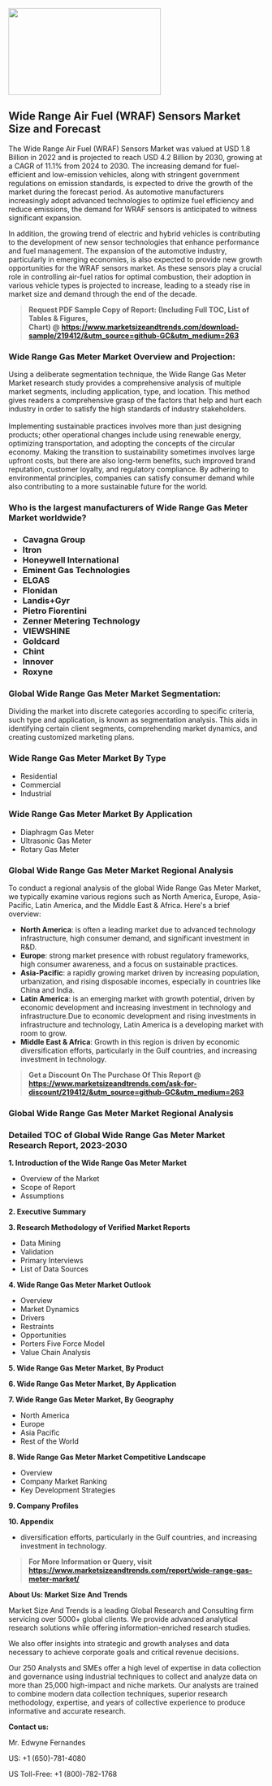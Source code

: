 <p><img class="alignnone size-medium wp-image-20088" src="https://ffe5etoiles.com/wp-content/uploads/2024/12/MST1-300x171.png" alt="" width="300" height="171" /></p><h2>Wide Range Air Fuel (WRAF) Sensors Market Size and Forecast</h2><p>The Wide Range Air Fuel (WRAF) Sensors Market was valued at USD 1.8 Billion in 2022 and is projected to reach USD 4.2 Billion by 2030, growing at a CAGR of 11.1% from 2024 to 2030. The increasing demand for fuel-efficient and low-emission vehicles, along with stringent government regulations on emission standards, is expected to drive the growth of the market during the forecast period. As automotive manufacturers increasingly adopt advanced technologies to optimize fuel efficiency and reduce emissions, the demand for WRAF sensors is anticipated to witness significant expansion.</p><p>In addition, the growing trend of electric and hybrid vehicles is contributing to the development of new sensor technologies that enhance performance and fuel management. The expansion of the automotive industry, particularly in emerging economies, is also expected to provide new growth opportunities for the WRAF sensors market. As these sensors play a crucial role in controlling air-fuel ratios for optimal combustion, their adoption in various vehicle types is projected to increase, leading to a steady rise in market size and demand through the end of the decade.</p></p><blockquote id="" class=""><strong>Request PDF Sample Copy of Report: (Including Full TOC, List of Tables &amp; Figures, Chart)&nbsp;@&nbsp;<strong><a href="https://www.marketsizeandtrends.com/download-sample/219412/&utm_source=github-GC&utm_medium=263" target="_blank">https://www.marketsizeandtrends.com/download-sample/219412/&utm_source=github-GC&utm_medium=263</a></strong></strong></blockquote><h3 id="" class="">Wide Range Gas Meter Market&nbsp;Overview and Projection:</h3><p id="" class="">Using a deliberate segmentation technique, the Wide Range Gas Meter Market research study provides a comprehensive analysis of multiple market segments, including application, type, and location. This method gives readers a comprehensive grasp of the factors that help and hurt each industry in order to satisfy the high standards of industry stakeholders. <br /> <br />Implementing sustainable practices involves more than just designing products; other operational changes include using renewable energy, optimizing transportation, and adopting the concepts of the circular economy. Making the transition to sustainability sometimes involves large upfront costs, but there are also long-term benefits, such improved brand reputation, customer loyalty, and regulatory compliance. By adhering to environmental principles, companies can satisfy consumer demand while also contributing to a more sustainable future for the world.</p><h3 id="" class="">Who is the largest manufacturers of&nbsp;Wide Range Gas Meter Market worldwide?</h3><h3 class=""><p><ul><li>Cavagna Group </li><li> Itron </li><li> Honeywell International </li><li> Eminent Gas Technologies </li><li> ELGAS </li><li> Flonidan </li><li> Landis+Gyr </li><li> Pietro Fiorentini </li><li> Zenner Metering Technology </li><li> VIEWSHINE </li><li> Goldcard </li><li> Chint </li><li> Innover </li><li> Roxyne</li></ul></p></h3><h3 id="" class="">Global&nbsp;Wide Range Gas Meter Market Segmentation:</h3><p id="" class="">Dividing the market into discrete categories according to specific criteria, such type and application, is known as segmentation analysis. This aids in identifying certain client segments, comprehending market dynamics, and creating customized marketing plans.</p><h3 id="" class="">Wide Range Gas Meter Market&nbsp;By Type</h3><p><p><ul><li>Residential</li><li> Commercial</li><li> Industrial</p></li></ul></p></p><h3 id="" class="">Wide Range Gas Meter Market&nbsp;By Application</h3><p class=""><p><ul><li>Diaphragm Gas Meter</li><li> Ultrasonic Gas Meter</li><li> Rotary Gas Meter</li></ul></p></p><h3 id="" class="">Global Wide Range Gas Meter Market Regional Analysis</h3><p id="" class="">To conduct a regional analysis of the global Wide Range Gas Meter Market, we typically examine various regions such as North America, Europe, Asia-Pacific, Latin America, and the Middle East &amp; Africa. Here's a brief overview:</p><ul><li><strong>North America</strong>: is often a leading market due to advanced technology infrastructure, high consumer demand, and significant investment in R&amp;D.</li><li><strong>Europe</strong>: strong market presence with robust regulatory frameworks, high consumer awareness, and a focus on sustainable practices.</li><li><strong>Asia-Pacific</strong>: a rapidly growing market driven by increasing population, urbanization, and rising disposable incomes, especially in countries like China and India.</li><li><strong>Latin America</strong>: is an emerging market with growth potential, driven by economic development and increasing investment in technology and infrastructure.Due to economic development and rising investments in infrastructure and technology, Latin America is a developing market with room to grow.</li><li><strong>Middle East &amp; Africa</strong>: Growth in this region is driven by economic diversification efforts, particularly in the Gulf countries, and increasing investment in technology.</li></ul><blockquote id="" class=""><strong>Get a Discount On The Purchase Of This Report @ <strong><a href="https://www.marketsizeandtrends.com/ask-for-discount/219412/&utm_source=github-GC&utm_medium=263" target="_blank">https://www.marketsizeandtrends.com/ask-for-discount/219412/&utm_source=github-GC&utm_medium=263</a></strong></strong></blockquote><h3 id="" class="">Global Wide Range Gas Meter Market Regional Analysis</h3><h3 id="" class="">Detailed TOC of Global Wide Range Gas Meter Market Research Report, 2023-2030</h3><p id="" class=""><strong>1. Introduction of the Wide Range Gas Meter Market</strong></p><ul><li>Overview of the Market</li><li>Scope of Report</li><li>Assumptions</li></ul><p id="" class=""><strong>2. Executive Summary</strong></p><p id="" class=""><strong>3. Research Methodology of Verified Market Reports</strong></p><ul><li>Data Mining</li><li>Validation</li><li>Primary Interviews</li><li>List of Data Sources</li></ul><p id="" class=""><strong>4. Wide Range Gas Meter Market Outlook</strong></p><ul><li>Overview</li><li>Market Dynamics</li><li>Drivers</li><li>Restraints</li><li>Opportunities</li><li>Porters Five Force Model</li><li>Value Chain Analysis</li></ul><p id="" class=""><strong>5. Wide Range Gas Meter Market, By Product</strong></p><p id="" class=""><strong>6. Wide Range Gas Meter Market, By Application</strong></p><p id="" class=""><strong>7. Wide Range Gas Meter Market, By Geography</strong></p><ul><li>North America</li><li>Europe</li><li>Asia Pacific</li><li>Rest of the World</li></ul><p id="" class=""><strong>8. Wide Range Gas Meter Market Competitive Landscape</strong></p><ul><li>Overview</li><li>Company Market Ranking</li><li>Key Development Strategies</li></ul><p id="" class=""><strong>9. Company Profiles</strong></p><p id="" class=""><strong>10. Appendix</strong></p><ul><li>diversification efforts, particularly in the Gulf countries, and increasing investment in technology.</li></ul><blockquote id="" class=""><strong>For More Information or Query, visit <strong><strong><a href="https://www.marketsizeandtrends.com/report/wide-range-gas-meter-market/" target="_blank">https://www.marketsizeandtrends.com/report/wide-range-gas-meter-market/</a></strong></strong></strong></blockquote><p id="" class=""><strong>About Us: Market Size And Trends</strong></p><p id="" class="">Market Size And Trends is a leading Global Research and Consulting firm servicing over 5000+ global clients. We provide advanced analytical research solutions while offering information-enriched research studies.</p><p id="" class="">We also offer insights into strategic and growth analyses and data necessary to achieve corporate goals and critical revenue decisions.</p><p id="" class="">Our 250 Analysts and SMEs offer a high level of expertise in data collection and governance using industrial techniques to collect and analyze data on more than 25,000 high-impact and niche markets. Our analysts are trained to combine modern data collection techniques, superior research methodology, expertise, and years of collective experience to produce informative and accurate research.</p><p id="" class=""><strong>Contact us:</strong></p><p id="" class="">Mr. Edwyne Fernandes</p><p id="" class="">US: +1 (650)-781-4080</p><p id="" class="">US Toll-Free: +1 (800)-782-1768</p>
